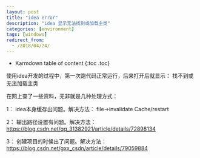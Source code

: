 ```yaml
---
layout: post
title: "idea error"
description: "idea 显示无法找到或加载主类"
categories: [environment]
tags: [windows]
redirect_from:
  - /2018/04/24/
---
```


* Karmdown table of content
{:toc .toc}

使用idea开发的过程中，第一次跑代码正常运行，后来打开后就显示：
找不到或无法加载主类

在网上查了一些资料，无非就是几种处理方式：

1：
idea本身缓存出问题。解决方法：
file->invalidate Cache/restart

2：
输出路径设置有问题。解决方法：
https://blog.csdn.net/qq_31382921/article/details/72898134

3：
创建项目的时候出了问题。解决方法：
https://blog.csdn.net/gxx_csdn/article/details/79059884